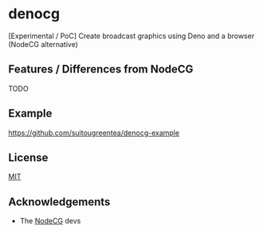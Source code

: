 # denocg

[Experimental / PoC] Create broadcast graphics using Deno and a browser (NodeCG
alternative)

## Features / Differences from NodeCG

TODO

## Example

https://github.com/suitougreentea/denocg-example

## License

[MIT](LICENSE)

## Acknowledgements

- The [NodeCG](https://github.com/nodecg/nodecg) devs

